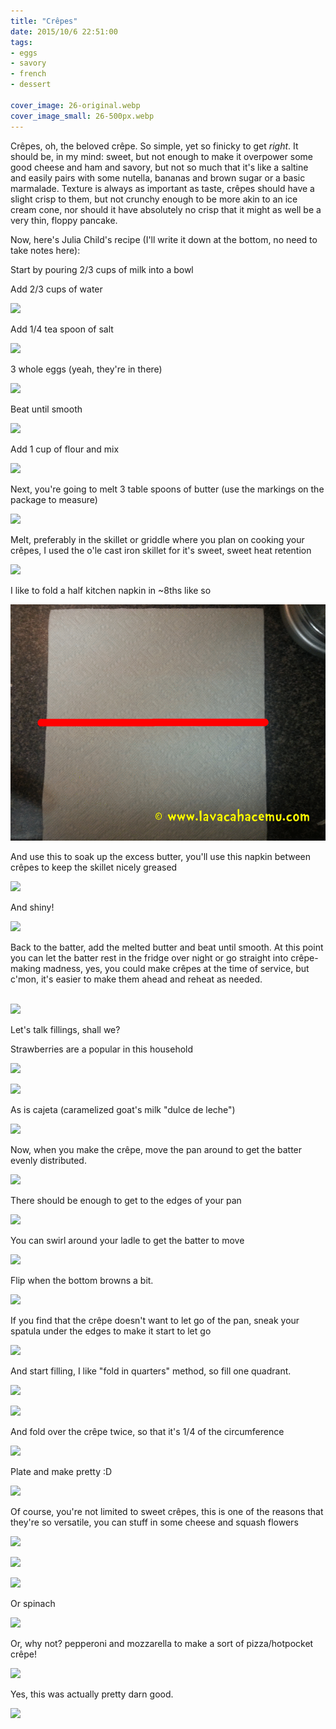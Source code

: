```yaml
---
title: "Crêpes"
date: 2015/10/6 22:51:00
tags: 
- eggs
- savory
- french
- dessert

cover_image: 26-original.webp
cover_image_small: 26-500px.webp
---
```

Crêpes, oh, the beloved crêpe. So simple, yet so finicky to get _right_. It should be, in my mind: sweet, but not enough to make it overpower some good cheese and ham and savory, but not so much that it's like a saltine and easily pairs with some nutella, bananas and brown sugar or a basic marmalade. Texture is always as important as taste, crêpes should have a slight crisp to them, but not crunchy enough to be more akin to an ice cream cone, nor should it have absolutely no crisp that it might as well be a very thin, floppy pancake.

  

Now, here's Julia Child's recipe (I'll write it down at the bottom, no need to take notes here):

  

Start by pouring 2/3 cups of milk into a bowl

  

<!-- 

![](01-800px.webp) 

-->

  

Add 2/3 cups of water

  

[![](02)](02-800px.webp)

  
Add 1/4 tea spoon of salt  
  

[![](03)](03-800px.webp)

  
3 whole eggs (yeah, they're in there)  
  

[![](04)](04-800px.webp)

  
Beat until smooth  
  

[![](05.gif)](05.gif)

  
Add 1 cup of flour and mix  
  

[![](06)](06-800px.webp)

  
Next, you're going to melt 3 table spoons of butter (use the markings on the package to measure)  
  

[![](07)](07-800px.webp)

  
Melt, preferably in the skillet or griddle where you plan on cooking your crêpes, I used the o'le cast iron skillet for it's sweet, sweet heat retention  
  

[![](08)](08-800px.webp)

  
I like to fold a half kitchen napkin in ~8ths like so  
  

[![](09.gif)](09.gif)

  
And use this to soak up the excess butter, you'll use this napkin between crêpes to keep the skillet nicely greased  
  

[![](10)](10-800px.webp)

  
And shiny!  
  

[![](11)](11-800px.webp)

  
Back to the batter, add the melted butter and beat until smooth. At this point you can let the batter rest in the fridge over night or go straight into crêpe-making madness, yes, you could make crêpes at the time of service, but c'mon, it's easier to make them ahead and reheat as needed.  

[  
![](20150429_205923.gif)](20150429_205923.gif)

  

Let's talk fillings, shall we?

  

Strawberries are a popular in this household  

[![](13)](13-800px.webp)

  

[![](14)](14-800px.webp)

  

As is cajeta (caramelized goat's milk "dulce de leche")

[![](12)](12-800px.webp)

  
Now, when you make the crêpe, move the pan around to get the batter evenly distributed.  

  

[![](15.gif)](15.gif)

  
There should be enough to get to the edges of your pan  

[![](16)](16-800px.webp)

  
You can swirl around your ladle to get the batter to move  

[![](16a)](16a-800px.webp)

  
Flip when the bottom browns a bit.  

[![](18)](18-800px.webp)

  

If you find that the crêpe doesn't want to let go of the pan, sneak your spatula under the edges to make it start to let go

[![](17.gif)](17.gif)

  
And start filling, I like "fold in quarters" method, so fill one quadrant.  

[![](19)](19-800px.webp)

  

[![](20)](20-800px.webp)

  
And fold over the crêpe twice, so that it's 1/4 of the circumference  

[![](21)](21-800px.webp)

Plate and make pretty :D  

[![](22)](22-800px.webp)

  

Of course, you're not limited to sweet crêpes, this is one of the reasons that they're so versatile, you can stuff in some cheese and squash flowers  

[![](23)](23-800px.webp)

  

[![](24)](24-800px.webp)

  

[![](25)](25-800px.webp)

  
  
Or spinach  

[![](26)](26-800px.webp)

  
Or, why not? pepperoni and mozzarella to make a sort of pizza/hotpocket crêpe!  

[![](27)](27-800px.webp)

  
Yes, this was actually pretty darn good.  

[![](28)](28-800px.webp)
